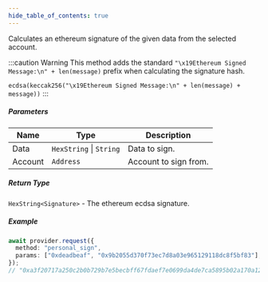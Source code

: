 ```yaml
---
hide_table_of_contents: true
---
```


<head>
  <meta
    name="description"
    content="Calculates an ethereum signature of the given data from the selected account."
  />
</head>

<intro-end />

Calculates an ethereum signature of the given data from the selected account.

:::caution Warning
This method adds the standard `"\x19Ethereum Signed Message:\n" + len(message)` prefix when calculating the signature hash.

`ecdsa(keccak256("\x19Ethereum Signed Message:\n" + len(message) + message))`
:::

##### Parameters

| Name    | Type                    | Description           |
| ------- | ----------------------- | --------------------- |
| Data    | `HexString` \| `String` | Data to sign.         |
| Account | `Address`               | Account to sign from. |

##### Return Type

`HexString<Signature>` - The ethereum ecdsa signature.

##### Example

```typescript title="TypeScript"
await provider.request({
  method: "personal_sign",
  params: ["0xdeadbeaf", "0x9b2055d370f73ec7d8a03e965129118dc8f5bf83"],
});
// "0xa3f20717a250c2b0b729b7e5becbff67fdaef7e0699da4de7ca5895b02a170a12d887fd3b17bfdce3481f10bea41f45ba9f709d39ce8325427b57afcfc994cee1b"
```
